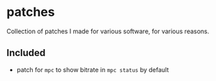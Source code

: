 patches
=======

Collection of patches I made for various software, for various reasons.

Included
--------

- patch for `mpc` to show bitrate in `mpc status` by default
